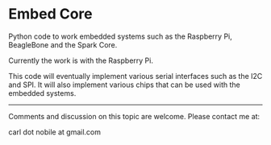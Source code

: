 Embed Core
==========

Python code to work embedded systems such as the Raspberry Pi, BeagleBone and the Spark Core.

Currently the work is with the Raspberry Pi.

This code will eventually  implement various serial interfaces such as the I2C and SPI. It will also implement various chips that can be used with the embedded systems.






--------------------------------------------------------------------------------

Comments and discussion on this topic are welcome. Please contact me at:

carl dot nobile at gmail.com
